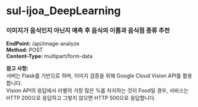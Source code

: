 # sul-ijoa_DeepLearning

### 이미지가 음식인지 아닌지 예측 후 음식의 이름과 음식점 종류 추천
**EndPoint:** /api/image-analyze  
**Method:** POST  
**Content-Type:** multipart/form-data  

**참고 사항:**  
서버는 Flask를 기반으로 하며, 이미지 검증을 위해 Google Cloud Vision API를 활용합니다.  
Vision API의 응답에서
라벨의 가장 많은 %를 차지하는 것이 Food일 경우, 서비스는 HTTP 200으로 응답하고 그렇지 않으면 HTTP 500으로 응답합니다.

